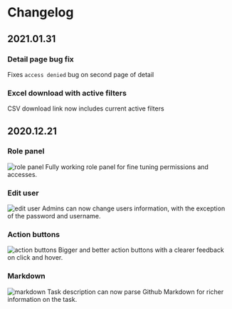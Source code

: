 # Changelog
## 2021.01.31
### Detail page bug fix
Fixes `access denied` bug on second page of detail

### Excel download with active filters
CSV download link now includes current active filters

## 2020.12.21
### Role panel
![role panel](https://i.imgur.com/QhCpTWm.png)
Fully working role panel for fine tuning permissions and accesses.

### Edit user
![edit user](https://i.imgur.com/Qzffgs3.png)
Admins can now change users information, with the exception of the password and username.

### Action buttons
![action buttons](https://i.imgur.com/lrB9m5k.png)
Bigger and better action buttons with a clearer feedback on click and hover.

### Markdown
![markdown](https://i.imgur.com/0KlAXEV.png)
Task description can now parse Github Markdown for richer information on the task.